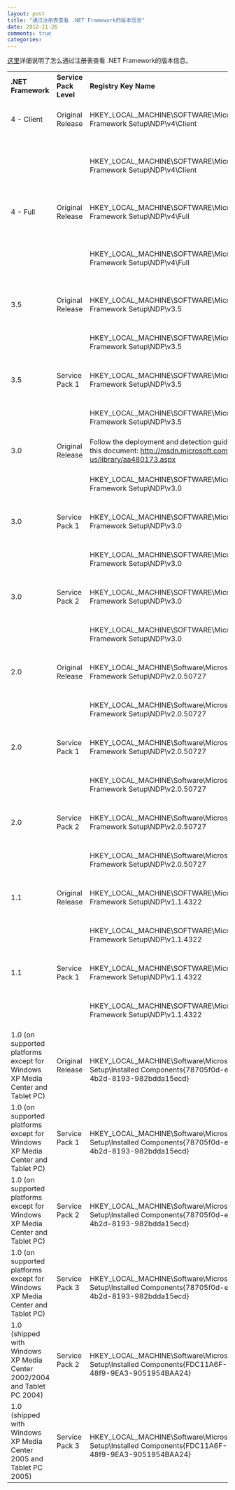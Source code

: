 ```yaml
---
layout: post
title: "通过注册表查看 .NET Framework的版本信息"
date: 2012-11-26
comments: true
categories: 
---
```

<a href="http://msdn.microsoft.com/en-us/kb/kbarticle.aspx?id=318785">这里</a>详细说明了怎么通过注册表查看 .NET Framework的版本信息。<br /><table class="table" cellspacing="1"><tbody><tr><td><b>.NET Framework</b></td><td><b>Service Pack Level</b></td><td><b>Registry Key Name</b></td><td><b>Value</b></td></tr><tr><td>4 - Client</td><td>Original Release</td><td>HKEY_LOCAL_MACHINE\SOFTWARE\Microsoft\NET Framework Setup\NDP\v4\Client</td><td>Name: <b>Install</b>, Type: <b>REG_DWORD</b>, Data: <b>1</b></td></tr><tr><td><br /></td><td><br /></td><td>HKEY_LOCAL_MACHINE\SOFTWARE\Microsoft\NET Framework Setup\NDP\v4\Client</td><td>Name: <b>Version</b>, Type: <b>REG_SZ</b>, Data: <b>4.0.30319.0</b></td></tr><tr><td>4 - Full</td><td>Original Release</td><td>HKEY_LOCAL_MACHINE\SOFTWARE\Microsoft\NET Framework Setup\NDP\v4\Full</td><td>Name: <b>Install</b>, Type: <b>REG_DWORD</b>, Data: <b>1</b></td></tr><tr><td><br /></td><td><br /></td><td>HKEY_LOCAL_MACHINE\SOFTWARE\Microsoft\NET Framework Setup\NDP\v4\Full</td><td>Name: <b>Version</b>, Type: <b>REG_SZ</b>, Data: <b>4.0.30319.0</b></td></tr><tr><td>3.5</td><td>Original Release</td><td>HKEY_LOCAL_MACHINE\SOFTWARE\Microsoft\NET Framework Setup\NDP\v3.5</td><td>Name: <b>Install</b>, Type: <b>REG_DWORD</b>, Data: <b>1</b></td></tr><tr><td><br /></td><td><br /></td><td>HKEY_LOCAL_MACHINE\SOFTWARE\Microsoft\NET Framework Setup\NDP\v3.5</td><td>Name: <b>SP</b>, Type: <b>REG_DWORD</b>, Data: <b>0</b></td></tr><tr><td>3.5</td><td>Service Pack 1</td><td>HKEY_LOCAL_MACHINE\SOFTWARE\Microsoft\NET Framework Setup\NDP\v3.5</td><td>Name: <b>Install</b>, Type: <b>REG_DWORD</b>, Data: <b>1</b></td></tr><tr><td><br /></td><td><br /></td><td>HKEY_LOCAL_MACHINE\SOFTWARE\Microsoft\NET Framework Setup\NDP\v3.5</td><td>Name: <b>SP</b>, Type: <b>REG_DWORD</b>, Data: <b>1</b></td></tr><tr><td>3.0</td><td>Original Release</td><td>Follow the deployment and detection guidance in this document: <a href="http://msdn.microsoft.com/en-us/library/aa480173.aspx">http://msdn.microsoft.com/en-us/library/aa480173.aspx</a></td></tr><tr><td><br /></td><td><br /></td><td>HKEY_LOCAL_MACHINE\SOFTWARE\Microsoft\NET Framework Setup\NDP\v3.0</td><td>Name: <b>SP</b>, Type: <b>REG_DWORD</b>, Data: <b>0</b></td></tr><tr><td>3.0</td><td>Service Pack 1</td><td>HKEY_LOCAL_MACHINE\SOFTWARE\Microsoft\NET Framework Setup\NDP\v3.0</td><td>Name: <b>Install</b>, Type: <b>REG_DWORD</b>, Data: <b>1</b></td></tr><tr><td><br /></td><td><br /></td><td>HKEY_LOCAL_MACHINE\SOFTWARE\Microsoft\NET Framework Setup\NDP\v3.0</td><td>Name: <b>SP</b>, Type: <b>REG_DWORD</b>, Data: <b>1</b></td></tr><tr><td>3.0</td><td>Service Pack 2</td><td>HKEY_LOCAL_MACHINE\SOFTWARE\Microsoft\NET Framework Setup\NDP\v3.0</td><td>Name: <b>Install</b>, Type: <b>REG_DWORD</b>, Data: <b>1</b></td></tr><tr><td><br /></td><td><br /></td><td>HKEY_LOCAL_MACHINE\SOFTWARE\Microsoft\NET Framework Setup\NDP\v3.0</td><td>Name: <b>SP</b>, Type: <b>REG_DWORD</b>, Data: <b>2</b></td></tr><tr><td>2.0</td><td>Original Release</td><td>HKEY_LOCAL_MACHINE\Software\Microsoft\NET Framework Setup\NDP\v2.0.50727 </td><td>Name: <b>Install</b>, Type: <b>REG_DWORD</b>, Data: <b>1</b></td></tr><tr><td><br /></td><td><br /></td><td>HKEY_LOCAL_MACHINE\Software\Microsoft\NET Framework Setup\NDP\v2.0.50727 </td><td>Name: <b>SP</b>, Type: <b>REG_DWORD</b>, Data: <b>0</b></td></tr><tr><td>2.0</td><td>Service Pack 1</td><td>HKEY_LOCAL_MACHINE\Software\Microsoft\NET Framework Setup\NDP\v2.0.50727 </td><td>Name: <b>Install</b>, Type: <b>REG_DWORD</b>, Data: <b>1</b></td></tr><tr><td><br /></td><td><br /></td><td>HKEY_LOCAL_MACHINE\Software\Microsoft\NET Framework Setup\NDP\v2.0.50727 </td><td>Name: <b>SP</b>, Type: <b>REG_DWORD</b>, Data: <b>1</b></td></tr><tr><td>2.0</td><td>Service Pack 2</td><td>HKEY_LOCAL_MACHINE\Software\Microsoft\NET Framework Setup\NDP\v2.0.50727 </td><td>Name: <b>Install</b>, Type: <b>REG_DWORD</b>, Data: <b>1</b></td></tr><tr><td><br /></td><td><br /></td><td>HKEY_LOCAL_MACHINE\Software\Microsoft\NET Framework Setup\NDP\v2.0.50727 </td><td>Name: <b>SP</b>, Type: <b>REG_DWORD</b>, Data: <b>2</b></td></tr><tr><td>1.1</td><td>Original Release</td><td>HKEY_LOCAL_MACHINE\SOFTWARE\Microsoft\NET Framework Setup\NDP\v1.1.4322</td><td>Name: <b>Install</b>, Type: <b>REG_DWORD</b>, Data: <b>1</b></td></tr><tr><td><br /></td><td><br /></td><td>HKEY_LOCAL_MACHINE\SOFTWARE\Microsoft\NET Framework Setup\NDP\v1.1.4322</td><td>Name: <b>SP</b>, Type: <b>REG_DWORD</b>, Data: <b>0</b></td></tr><tr><td>1.1</td><td>Service Pack 1</td><td>HKEY_LOCAL_MACHINE\SOFTWARE\Microsoft\NET Framework Setup\NDP\v1.1.4322</td><td>Name: <b>Install</b>, Type: <b>REG_DWORD</b>, Data: <b>1</b></td></tr><tr><td><br /></td><td><br /></td><td>HKEY_LOCAL_MACHINE\SOFTWARE\Microsoft\NET Framework Setup\NDP\v1.1.4322</td><td>Name: <b>SP</b>, Type: <b>REG_DWORD</b>, Data: <b>1</b></td></tr><tr><td>1.0 (on supported platforms except for Windows XP Media Center and Tablet PC)</td><td>Original Release</td><td><br /><br />HKEY_LOCAL_MACHINE\Software\Microsoft\Active Setup\Installed Components\{78705f0d-e8db-4b2d-8193-982bdda15ecd} <br /><br /></td><td>Name: <b>Version</b>, Type: <b>REG_SZ</b>, Data: <b>1.0.3705.0</b></td></tr><tr><td>1.0 (on supported platforms except for Windows XP Media Center and Tablet PC)</td><td>Service Pack 1</td><td><br /><br />HKEY_LOCAL_MACHINE\Software\Microsoft\Active Setup\Installed Components\{78705f0d-e8db-4b2d-8193-982bdda15ecd} <br /><br /></td><td>Name: <b>Version</b>, Type: <b>REG_SZ</b>, Data: <b>1.0.3705.1</b></td></tr><tr><td>1.0 (on supported platforms except for Windows XP Media Center and Tablet PC)</td><td>Service Pack 2</td><td><br /><br />HKEY_LOCAL_MACHINE\Software\Microsoft\Active Setup\Installed Components\{78705f0d-e8db-4b2d-8193-982bdda15ecd} <br /><br /></td><td>Name: <b>Version</b>, Type: <b>REG_SZ</b>, Data: <b>1.0.3705.2</b></td></tr><tr><td>1.0 (on supported platforms except for Windows XP Media Center and Tablet PC)</td><td>Service Pack 3</td><td><br /><br />HKEY_LOCAL_MACHINE\Software\Microsoft\Active Setup\Installed Components\{78705f0d-e8db-4b2d-8193-982bdda15ecd} <br /><br /></td><td>Name: <b>Version</b>, Type: <b>REG_SZ</b>, Data: <b>1.0.3705.3</b></td></tr><tr><td>1.0 (shipped with Windows XP Media Center 2002/2004 and Tablet PC 2004)</td><td>Service Pack 2</td><td><br /><br />HKEY_LOCAL_MACHINE\Software\Microsoft\Active Setup\Installed Components\{FDC11A6F-17D1-48f9-9EA3-9051954BAA24} <br /><br /></td><td>Name: <b>Version</b>, Type: <b>REG_SZ</b>, Data: <b>1.0.3705.2</b></td></tr><tr><td>1.0 (shipped with Windows XP Media Center 2005 and Tablet PC 2005)</td><td>Service Pack 3</td><td><br /><br />HKEY_LOCAL_MACHINE\Software\Microsoft\Active Setup\Installed Components\{FDC11A6F-17D1-48f9-9EA3-9051954BAA24} <br /><br /></td><td>Name: <b>Version</b>, Type: <b>REG_SZ</b>, Data: <b>1.0.3705.3</b></td></tr></tbody></table><br /><br /><blockquote></blockquote>